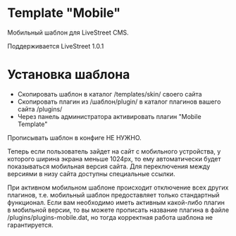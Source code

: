 Template "Mobile"
=================

Мобильный шаблон для LiveStreet CMS.

Поддерживается LiveStreet 1.0.1

Установка шаблона
=================
* Скопировать шаблон в каталог /templates/skin/ своего сайта
* Скопировать плагин из /шаблон/plugin/ в каталог плагинов вашего сайта /plugins/
* Через панель администратора активировать плагин "Mobile Template"

Прописывать шаблон в конфиге НЕ НУЖНО.

Теперь если пользователь зайдет на сайт с мобильного устройства, у которого ширина экрана меньше 1024px, то ему автоматически будет показываться мобильная версия сайта.
Для переключения между версиями в низу сайта доступны специальные ссылки.

При активном мобильном шаблоне происходит отключение всех других плагинов, т.е. мобильный шаблон предоставляет только стандартный функционал.
Если вам необходимо иметь активным какой-либо плагин в мобильной версии, то вы можете прописать название плагина в файле /plugins/plugins-mobile.dat, но тогда корректная работа шаблона не гарантируется.
